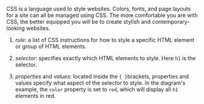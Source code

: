CSS is a language used to style websites. Colors, fonts, and page layouts for a site can all be managed using CSS. The more comfortable you are with CSS, the better equipped you will be to create stylish and contemporary-looking websites.



1. _rule_: a list of CSS instructions for how to style a specific HTML element or group of HTML elements.





2. _selector_: specifies exactly which HTML elements to style. Here `h1` is the selector.





3. _properties_ and _values_: located inside the `{ }`brackets, properties and values specify what aspect of the selector to style. In the diagram's example, the `color` property is set to `red`, which will display all `h1` elements in red.


